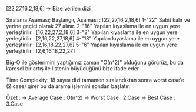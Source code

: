 [22,27,16,2,18,6] -> Bize verilen dizi

Sıralama Aşaması; 
	Başlangıç Aşaması : [22,27,16,2,18,6]
	1-"22" Sabit kalır ve yerine geçici olarak 27 alınır.
	2-"16" Yapılan kıyaslama ile en uygun yere yerleştirilir : [16,22,27,2,18,6]
	3-"2"  Yapılan kıyaslama ile en uygun yere yerleştirilir : [2,16,22,27,18,6]
	4-"18" Yapılan kıyaslama ile en uygun yere yerleştirilir : [2,16,18,22,27,6]
	5-"6"  Yapılan kıyaslama ile en uygun yere yerleştirilir : [2,6,16,18,22,27]


Big-O ile gösterimini yaptığımız zaman "O(n^2)" olduğunu görürüz, bu da karesel bir artış ile listenin büyüdüğünü bize ifade eder.

Time Complexity: 18 sayısı dizi tamamen sıralandıktan sonra worst case'e (2.case) girer bu da arama işlemini sondan başlatır.

Özet : 
	-> Average Case : O(n^2)
	-> Worst Case : 2.Case
	-> Best Case : 3.Case
